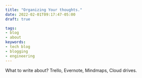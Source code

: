 ```yaml
---
title: "Organizing Your thoughts."
date: 2022-02-01T09:17:47-05:00
draft: true

tags:
- blog
- about
keywords:
- tech blog
- blogging
- engineering
---
```


What to write about? Trello, Evernote, Mindmaps, Cloud drives.